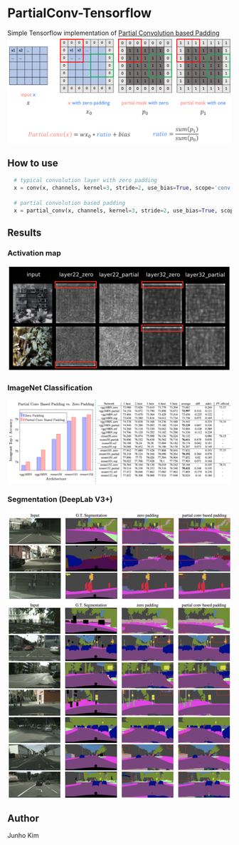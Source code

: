 # PartialConv-Tensorflow
Simple Tensorflow implementation of [Partial Convolution based Padding](https://arxiv.org/abs/1811.11718)
![partial_conv](./assets/partial_conv.png)

## How to use
```python
  # typical convolution layer with zero padding
  x = conv(x, channels, kernel=3, stride=2, use_bias=True, scope='conv')
  
  # partial convolution based padding
  x = partial_conv(x, channels, kernel=3, stride=2, use_bias=True, scope='conv')

```
## Results
### Activation map
![activation_map](./assets/activation_map.png)

### ImageNet Classification
![classification](./assets/classification.png)


### Segmentation (DeepLab V3+)
![seg_1](./assets/segmentation_1.png)
![seg_2](./assets/segmentation_2.png)


## Author
Junho Kim
